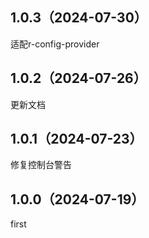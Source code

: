 ## 1.0.3（2024-07-30）
适配r-config-provider
## 1.0.2（2024-07-26）
更新文档
## 1.0.1（2024-07-23）
修复控制台警告
## 1.0.0（2024-07-19）
first
